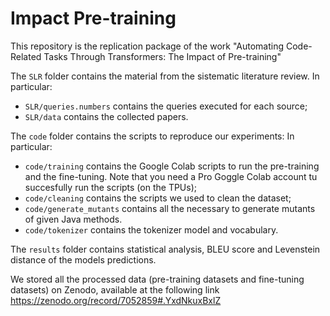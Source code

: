 # Impact Pre-training

This repository is the replication package of the work "Automating Code-Related Tasks Through Transformers: The Impact of Pre-training"

The `SLR` folder contains the material from the sistematic literature review. In particular:
  - `SLR/queries.numbers` contains the queries executed for each source;
  - `SLR/data` contains the collected papers.


The `code` folder contains the scripts to reproduce our experiments: In particular:
  - `code/training` contains the Google Colab scripts to run the pre-training and the fine-tuning. Note that you need a Pro Goggle Colab account tu succesfully run the scripts (on the TPUs);  
  - `code/cleaning` contains the scripts we used to clean the dataset;
  - `code/generate_mutants` contains all the necessary to generate mutants of given Java methods.
  - `code/tokenizer` contains the tokenizer model and vocabulary.


The `results` folder contains statistical analysis, BLEU score and Levenstein distance of the models predictions.


We stored all the processed data (pre-training datasets and fine-tuning datasets) on Zenodo, available at the following link https://zenodo.org/record/7052859#.YxdNkuxBxlZ
